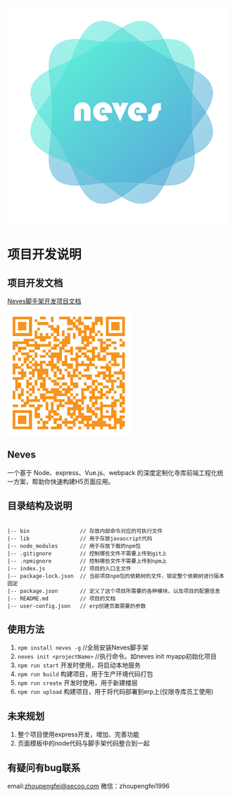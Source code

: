 ![neves.png](https://raw.githubusercontent.com/zhou111222/images/master/neves.png)
# 项目开发说明

## 项目开发文档

[Neves脚手架开发项目文档](https://github.com/zhou111222/secoo_app_vue)

![文档.png](https://raw.githubusercontent.com/zhou111222/images/master/%E6%96%87%E6%A1%A3.png)

## Neves
一个基于 Node、express、Vue.js、webpack 的深度定制化寺库前端工程化统一方案，帮助你快速构建H5页面应用。

## 目录结构及说明

```

|-- bin                // 存放内部命令对应的可执行文件
|-- lib                // 用于存放javascript代码
|-- node_modules       // 用于存放下载的npm包
|-- .gitignore         // 控制哪些文件不需要上传到git上
|-- .npmignore         // 控制哪些文件不需要上传到npm上
|-- index.js           // 项目的入口主文件
|-- package-lock.json  // 当前项目npm包的依赖树的文件，锁定整个依赖树进行版本固定
|-- package.json       // 定义了这个项目所需要的各种模块，以及项目的配置信息
|-- README.md          // 项目的文档
|-- user-config.json   // erp创建页面需要的参数

```

## 使用方法
1. `npm install neves -g` //全局安装Neves脚手架
2. `neves init <projectName>` //执行命令。如neves init myapp初始化项目
3. `npm run start` 开发时使用，将启动本地服务
4. `npm run build` 构建项目，用于生产环境代码打包
5. `npm run create` 开发时使用，用于新建楼层
6. `npm run upload` 构建项目，用于将代码部署到erp上(仅限寺库员工使用)

## 未来规划
1. 整个项目使用express开发，增加、完善功能
2. 页面模板中的node代码与脚手架代码整合到一起

## 有疑问有bug联系
email:zhoupengfei@secoo.com
微信：zhoupengfei1996


